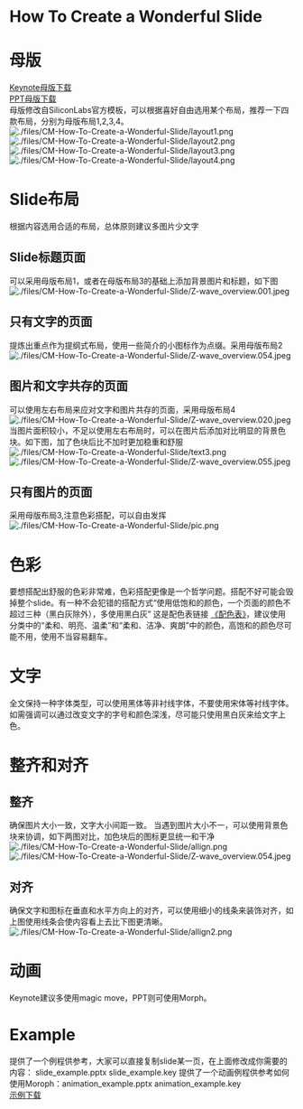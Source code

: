 
How To Create a Wonderful Slide
======   

   
# 母版
[Keynote母版下载](https://www.dropbox.com/s/2oygkb4n8ok8htc/Silabs%2BV_Slide_Theme.kth?dl=0)   
[PPT母版下载](https://www.dropbox.com/s/2yiaj74yvlm36og/Silabs%2BV_Slide_Theme.thmx?dl=0)   
母版修改自SiliconLabs官方模板，可以根据喜好自由选用某个布局，推荐一下四款布局，分别为母版布局1,2,3,4。  
![./files/CM-How-To-Create-a-Wonderful-Slide/layout1.png](https://hoo-way.github.io/doc4zhihu/data/files/CM-How-To-Create-a-Wonderful-Slide/layout1.png)   
![./files/CM-How-To-Create-a-Wonderful-Slide/layout2.png](https://hoo-way.github.io/doc4zhihu/data/files/CM-How-To-Create-a-Wonderful-Slide/layout2.png)   
![./files/CM-How-To-Create-a-Wonderful-Slide/layout3.png](https://hoo-way.github.io/doc4zhihu/data/files/CM-How-To-Create-a-Wonderful-Slide/layout3.png)   
![./files/CM-How-To-Create-a-Wonderful-Slide/layout4.png](https://hoo-way.github.io/doc4zhihu/data/files/CM-How-To-Create-a-Wonderful-Slide/layout4.png)   

# Slide布局   
根据内容选用合适的布局，总体原则建议多图片少文字
## Slide标题页面
可以采用母版布局1，或者在母版布局3的基础上添加背景图片和标题，如下图
![./files/CM-How-To-Create-a-Wonderful-Slide/Z-wave_overview.001.jpeg](https://hoo-way.github.io/doc4zhihu/data/files/CM-How-To-Create-a-Wonderful-Slide/Z-wave_overview.001.jpeg)

## 只有文字的页面
提炼出重点作为提纲式布局，使用一些简介的小图标作为点缀。采用母版布局2
![./files/CM-How-To-Create-a-Wonderful-Slide/Z-wave_overview.054.jpeg](https://hoo-way.github.io/doc4zhihu/data/files/CM-How-To-Create-a-Wonderful-Slide/Z-wave_overview.054.jpeg)

## 图片和文字共存的页面
可以使用左右布局来应对文字和图片共存的页面，采用母版布局4
![./files/CM-How-To-Create-a-Wonderful-Slide/Z-wave_overview.020.jpeg](https://hoo-way.github.io/doc4zhihu/data/files/CM-How-To-Create-a-Wonderful-Slide/Z-wave_overview.020.jpeg)
当图片面积较小，不足以使用左右布局时，可以在图片后添加对比明显的背景色块。如下图，加了色块后比不加时更加稳重和舒服
![./files/CM-How-To-Create-a-Wonderful-Slide/text3.png](https://hoo-way.github.io/doc4zhihu/data/files/CM-How-To-Create-a-Wonderful-Slide/text3.png)
![./files/CM-How-To-Create-a-Wonderful-Slide/Z-wave_overview.055.jpeg](https://hoo-way.github.io/doc4zhihu/data/files/CM-How-To-Create-a-Wonderful-Slide/Z-wave_overview.055.jpeg)

## 只有图片的页面
采用母版布局3,注意色彩搭配，可以自由发挥   
![./files/CM-How-To-Create-a-Wonderful-Slide/pic.png](https://hoo-way.github.io/doc4zhihu/data/files/CM-How-To-Create-a-Wonderful-Slide/pic.png)

# 色彩
要想搭配出舒服的色彩非常难，色彩搭配更像是一个哲学问题。搭配不好可能会毁掉整个slide。有一种不会犯错的搭配方式“使用低饱和的颜色，一个页面的颜色不超过三种（黑白灰除外），多使用黑白灰”
这是配色表链接 [《配色表》](http://tool.c7sky.com/webcolor/)，建议使用分类中的“柔和、明亮、温柔”和“柔和、洁净、爽朗”中的颜色，高饱和的颜色尽可能不用，使用不当容易翻车。

# 文字
全文保持一种字体类型，可以使用黑体等非衬线字体，不要使用宋体等衬线字体。 如需强调可以通过改变文字的字号和颜色深浅，尽可能只使用黑白灰来给文字上色。

# 整齐和对齐
## 整齐
确保图片大小一致，文字大小间距一致。
当遇到图片大小不一，可以使用背景色块来协调，如下两图对比，加色块后的图标更显统一和干净   
![./files/CM-How-To-Create-a-Wonderful-Slide/allign.png](https://hoo-way.github.io/doc4zhihu/data/files/CM-How-To-Create-a-Wonderful-Slide/allign.png)
![./files/CM-How-To-Create-a-Wonderful-Slide/Z-wave_overview.054.jpeg](https://hoo-way.github.io/doc4zhihu/data/files/CM-How-To-Create-a-Wonderful-Slide/Z-wave_overview.054.jpeg)
## 对齐
确保文字和图标在垂直和水平方向上的对齐，可以使用细小的线条来装饰对齐，如上图使用线条会使内容看上去比下图更清晰。
![./files/CM-How-To-Create-a-Wonderful-Slide/allign2.png](https://hoo-way.github.io/doc4zhihu/data/files/CM-How-To-Create-a-Wonderful-Slide/allign2.png)

# 动画
Keynote建议多使用magic move，PPT则可使用Morph。

# Example
提供了一个例程供参考，大家可以直接复制slide某一页，在上面修改成你需要的内容： slide_example.pptx   slide_example.key 
提供了一个动画例程供参考如何使用Moroph：animation_example.pptx animation_example.key   
[示例下载](https://github.com/hoo-way/How-To-Create-a-Wonderful-Slide)